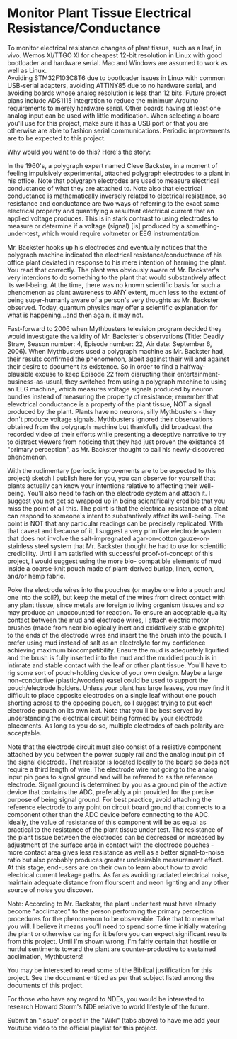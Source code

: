 # Monitor Plant Tissue Electrical Resistance/Conductance

To monitor electrical resistance changes of plant tissue, such as a leaf, in vivo.  Wemos XI/TTGO XI for cheapest 12-bit 
resolution in Linux with good bootloader and hardware serial.  Mac and Windows are assumed to work as well as Linux.  
Avoiding STM32F103C8T6 due to bootloader issues in Linux with common USB-serial adapters, avoiding ATTINY85 due to no 
hardware serial, and avoiding boards whose analog resolution is less than 12 bits.  Future project plans include ADS1115 
integration to reduce the minimum Arduino requirements to merely hardware serial.  Other boards having at least one 
analog input can be used with little modification.  When selecting a board you'll use for this project, make sure it has 
a USB port or that you are otherwise are able to fashion serial communications.  Periodic improvements are to be 
expected to this project.

Why would you want to do this?  Here's the story:

In the 1960's, a polygraph expert named Cleve Backster, in a moment of feeling impulsively experimental, attached 
polygraph electrodes to a plant in his office.  Note that polygraph electrodes are used to measure electrical 
conductance of what they are attached to.  Note also that electrical conductance is mathematically inversely related to 
electrical resistance, so resistance and conductance are two ways of referring to the exact same electrical property and 
quantifying a resultant electrical current that an applied voltage produces.  This is in stark contrast to using 
electrodes to measure or determine if a voltage (signal) [is] produced by a something-under-test, which would require 
voltmeter or EEG instrumentation.

Mr. Backster hooks up his electrodes and eventually notices that the polygraph machine indicated the electrical
resistance/conductance of his office plant deviated in response to his mere intention of harming the plant.  You read 
that correctly.  The plant was obviously aware of Mr. Backster's very intentions to do something to the plant that would 
substantively affect its well-being.  At the time, there was no known scientific basis for such a phenomenon as plant 
awareness to ANY extent, much less to the extent of being super-humanly aware of a person's very thoughts as Mr. 
Backster observed.  Today, quantum physics may offer a scientific explanation for what is happening...and then again, it 
may not.

Fast-forward to 2006 when Mythbusters television program decided they would investigate the validity of Mr. Backster's 
observations (Title: Deadly Straw, Season number: 4, Episode number: 22, Air date: September 6, 2006).  When Mythbusters
used a polygraph machine as Mr. Backster had, their results confirmed the phenomenon, albeit against their will and 
against their desire to document its existence.  So in order to find a halfway-plausible excuse to keep Episode 22 from 
disrupting their entertainment-business-as-usual, they switched from using a polygraph machine to using an EEG machine, 
which measures voltage signals produced by neuron bundles instead of measuring the property of resistance; remember that 
elevctrical conductance is a property of the plant tissue, NOT a signal produced by the plant.  Plants have no neurons, 
silly Mythbusters - they don't produce voltage signals.  Mythbusters ignored their observations obtained from the 
polygraph machine but thankfully did broadcast the recorded video of their efforts while presenting a deceptive 
narrative to try to distract viewers from noticing that they had just proven the existance of "primary perception", as 
Mr. Backster thought to call his newly-discovered phenomenon.

With the rudimentary (periodic improvements are to be expected to this project) sketch I publish here for you, you can 
observe for yourself that plants actually can know your intentions relative to affecting their well-being.  You'll also 
need to fashion the electrode system and attach it.  I suggest you not get so wrapped up in being scientifically 
credible that you miss the point of all this.  The point is that the electrical resistance of a plant can respond to 
someone's intent to substantively affect its well-being.  The point is NOT that any particular readings can be precisely 
replicated.  With that caveat and because of it, I suggest a very primitive electrode system that does not involve the 
salt-impregnated agar-on-cotton gauze-on-stainless steel system that Mr. Backster thought he had to use for scientific 
credibility.  Until I am satisfied with successful proof-of-concept of this project, I would suggest using the more bio-
compatible elements of mud inside a coarse-knit pouch made of plant-derived burlap, linen, cotton, and/or hemp fabric.

Poke the electrode wires into the pouches (or maybe one into a pouch and one into the soil?), but keep the metal of the 
wires from direct contact with any plant tissue, since metals are foreign to living organism tissues and so may produce 
an unaccounted for reaction.  To ensure an acceptable quality contact between the mud and electrode wires, I attach 
electric motor brushes (made from near biologically inert and oxidatively stable graphite) to the ends of the electrode 
wires and insert the the brush into the pouch. I prefer using mud instead of salt as an electrolyte for my confidence 
achieving maximum biocompatibility. Ensure the mud is adequately liquified and the brush is fully inserted into the mud 
and the muddied pouch is in intimate and stable contact with the leaf or other plant tissue.  You'll have to rig some 
sort of pouch-holding device of your own design.  Maybe a large non-conductive (plastic/wooden) easel could be used to 
support the pouch/electrode holders. Unless your plant has large leaves, you may find it difficult to place opposite 
electrodes on a single leaf without one pouch shorting across to the opposing pouch, so I suggest trying to put each 
electrode-pouch on its own leaf.  Note that you'll be best served by understanding the electrical circuit being formed 
by your electrode placements.  As long as you do so, multiple electrodes of each polarity are acceptable.

Note that the electrode circuit must also consist of a resistive component attached by you between the power supply rail 
and the analog input pin of the signal electrode.  That resistor is located locally to the board so does not require 
a third length of wire. The electrode wire not going to the analog input pin goes to signal ground and will be referred 
to as the reference electrode.  Signal ground is determined by you as a ground pin of the active device that contains 
the ADC, preferably a pin provided for the precise purpose of being  signal ground.  For best practice, avoid attaching 
the reference electrode to any point on circuit board ground that connects to a component other than the ADC device 
before connecting to the ADC.  Ideally, the value of resistance of this component will be as equal as practical to the 
resistance of the plant tissue under test.  The resistance of the plant tissue between the electrodes can be decreased 
or increased by adjustment of the surface area in contact with the electrode pouches - more contact area gives less 
resistance as well as a better signal-to-noise ratio but also probably produces greater undesirable measurement effect. 
At this stage, end-users are on their own to learn about how to avoid electrical current leakage paths.  As far as 
avoiding radiated electrical noise, maintain adequate distance from flourscent and neon lighting and any other source of 
noise you discover.

Note: According to Mr. Backster, the plant under test must have already become "acclimated" to the person performing the
primary perception procedures for the phenomenon to be observable.  Take that to mean what you will.  I believe it means 
you'll need to spend some time initially watering the plant or otherwise caring for it before you can expect significant 
results from this project.  Until I'm shown wrong, I'm fairly certain that hostile or hurtful sentiments toward the 
plant are counter-productive to sustained acclimation, Mythbusters!

You may be interested to read some of the Biblical justification for this project.  See the document entitled as per 
that subject listed among the documents of this project.

For those who have any regard to NDEs, you would be interested to research Howard Storm's NDE relative to world 
lifestyle of the future.

Submit an "Issue" or post in the "Wiki" (tabs above) to have me add your Youtube video to the official playlist for this 
project.
